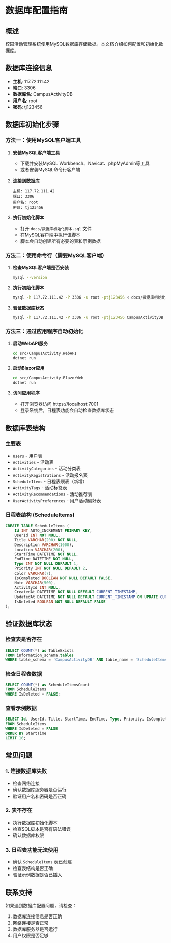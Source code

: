 # 数据库配置指南

## 概述
校园活动管理系统使用MySQL数据库存储数据。本文档介绍如何配置和初始化数据库。

## 数据库连接信息
- **主机**: 117.72.111.42
- **端口**: 3306
- **数据库名**: CampusActivityDB
- **用户名**: root
- **密码**: tj123456

## 数据库初始化步骤

### 方法一：使用MySQL客户端工具

1. **安装MySQL客户端工具**
   - 下载并安装MySQL Workbench、Navicat、phpMyAdmin等工具
   - 或者安装MySQL命令行客户端

2. **连接到数据库**
   ```
   主机: 117.72.111.42
   端口: 3306
   用户名: root
   密码: tj123456
   ```

3. **执行初始化脚本**
   - 打开 `docs/数据库初始化脚本.sql` 文件
   - 在MySQL客户端中执行该脚本
   - 脚本会自动创建所有必要的表和示例数据

### 方法二：使用命令行（需要MySQL客户端）

1. **检查MySQL客户端是否安装**
   ```bash
   mysql --version
   ```

2. **执行初始化脚本**
   ```bash
   mysql -h 117.72.111.42 -P 3306 -u root -ptj123456 < docs/数据库初始化脚本.sql
   ```

3. **验证数据库状态**
   ```bash
   mysql -h 117.72.111.42 -P 3306 -u root -ptj123456 CampusActivityDB -e "SHOW TABLES;"
   ```

### 方法三：通过应用程序自动初始化

1. **启动WebAPI服务**
   ```bash
   cd src/CampusActivity.WebAPI
   dotnet run
   ```

2. **启动Blazor应用**
   ```bash
   cd src/CampusActivity.BlazorWeb
   dotnet run
   ```

3. **访问应用程序**
   - 打开浏览器访问 https://localhost:7001
   - 登录系统后，日程表功能会自动检查数据库状态

## 数据库表结构

### 主要表
- `Users` - 用户表
- `Activities` - 活动表
- `ActivityCategories` - 活动分类表
- `ActivityRegistrations` - 活动报名表
- `ScheduleItems` - 日程表项表（新增）
- `ActivityTags` - 活动标签表
- `ActivityRecommendations` - 活动推荐表
- `UserActivityPreferences` - 用户活动偏好表

### 日程表结构 (ScheduleItems)
```sql
CREATE TABLE ScheduleItems (
    Id INT AUTO_INCREMENT PRIMARY KEY,
    UserId INT NOT NULL,
    Title VARCHAR(200) NOT NULL,
    Description VARCHAR(1000),
    Location VARCHAR(200),
    StartTime DATETIME NOT NULL,
    EndTime DATETIME NOT NULL,
    Type INT NOT NULL DEFAULT 1,
    Priority INT NOT NULL DEFAULT 2,
    Color VARCHAR(7),
    IsCompleted BOOLEAN NOT NULL DEFAULT FALSE,
    Note VARCHAR(500),
    ActivityId INT NULL,
    CreatedAt DATETIME NOT NULL DEFAULT CURRENT_TIMESTAMP,
    UpdatedAt DATETIME NOT NULL DEFAULT CURRENT_TIMESTAMP ON UPDATE CURRENT_TIMESTAMP,
    IsDeleted BOOLEAN NOT NULL DEFAULT FALSE
);
```

## 验证数据库状态

### 检查表是否存在
```sql
SELECT COUNT(*) as TableExists 
FROM information_schema.tables 
WHERE table_schema = 'CampusActivityDB' AND table_name = 'ScheduleItems';
```

### 检查日程表数据
```sql
SELECT COUNT(*) as ScheduleItemsCount 
FROM ScheduleItems 
WHERE IsDeleted = FALSE;
```

### 查看示例数据
```sql
SELECT Id, UserId, Title, StartTime, EndTime, Type, Priority, IsCompleted 
FROM ScheduleItems 
WHERE IsDeleted = FALSE 
ORDER BY StartTime 
LIMIT 10;
```

## 常见问题

### 1. 连接数据库失败
- 检查网络连接
- 确认数据库服务器是否运行
- 验证用户名和密码是否正确

### 2. 表不存在
- 执行数据库初始化脚本
- 检查SQL脚本是否有语法错误
- 确认数据库权限

### 3. 日程表功能无法使用
- 确认 `ScheduleItems` 表已创建
- 检查表结构是否正确
- 验证示例数据是否已插入

## 联系支持
如果遇到数据库配置问题，请检查：
1. 数据库连接信息是否正确
2. 网络连接是否正常
3. 数据库服务器是否运行
4. 用户权限是否足够